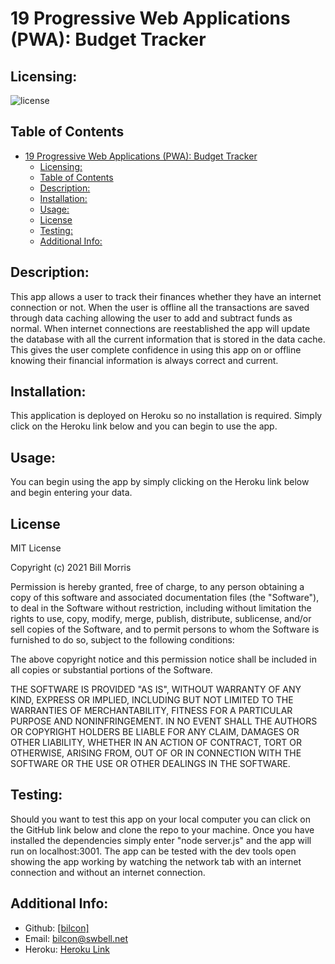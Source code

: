 # 19 Progressive Web Applications (PWA): Budget Tracker

## Licensing:

![license](https://img.shields.io/badge/license-MIT-blue)

## Table of Contents

- [19 Progressive Web Applications (PWA): Budget Tracker](#19-progressive-web-applications-pwa-budget-tracker)
  - [Licensing:](#licensing)
  - [Table of Contents](#table-of-contents)
  - [Description:](#description)
  - [Installation:](#installation)
  - [Usage:](#usage)
  - [License](#license)
  - [Testing:](#testing)
  - [Additional Info:](#additional-info)

## Description:

This app allows a user to track their finances whether they have an internet connection or not. When the user is offline all the transactions are saved through data caching allowing the user to add and subtract funds as normal. When internet connections are reestablished the app will update the database with all the current information that is stored in the data cache. This gives the user complete confidence in using this app on or offline knowing their financial information is always correct and current.

## Installation:

This application is deployed on Heroku so no installation is required. Simply click on the Heroku link below and you can begin to use the app.

## Usage:

You can begin using the app by simply clicking on the Heroku link below and begin entering your data.

## License

MIT License

Copyright (c) 2021 Bill Morris

Permission is hereby granted, free of charge, to any person obtaining a copy
of this software and associated documentation files (the "Software"), to deal
in the Software without restriction, including without limitation the rights
to use, copy, modify, merge, publish, distribute, sublicense, and/or sell
copies of the Software, and to permit persons to whom the Software is
furnished to do so, subject to the following conditions:

The above copyright notice and this permission notice shall be included in all
copies or substantial portions of the Software.

THE SOFTWARE IS PROVIDED "AS IS", WITHOUT WARRANTY OF ANY KIND, EXPRESS OR
IMPLIED, INCLUDING BUT NOT LIMITED TO THE WARRANTIES OF MERCHANTABILITY,
FITNESS FOR A PARTICULAR PURPOSE AND NONINFRINGEMENT. IN NO EVENT SHALL THE
AUTHORS OR COPYRIGHT HOLDERS BE LIABLE FOR ANY CLAIM, DAMAGES OR OTHER
LIABILITY, WHETHER IN AN ACTION OF CONTRACT, TORT OR OTHERWISE, ARISING FROM,
OUT OF OR IN CONNECTION WITH THE SOFTWARE OR THE USE OR OTHER DEALINGS IN THE
SOFTWARE.

## Testing:

Should you want to test this app on your local computer you can click on the GitHub link below and clone the repo to your machine. Once you have installed the dependencies simply enter "node server.js" and the app will run on localhost:3001. The app can be tested with the dev tools open showing the app working by watching the network tab with an internet connection and without an internet connection.

## Additional Info:

- Github: [[bilcon]](https://github.com/bilcon/Budget-Tracker-PWA)
- Email: bilcon@swbell.net
- Heroku: [Heroku Link](https://shielded-dusk-25196.herokuapp.com/)

